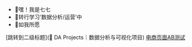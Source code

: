 - 👋嘿！我是七七
- 🌱转行学习‘数据分析/运营’中
- 🌱如我所愿

[跳转到二级标题](📇 DA Projects｜数据分析与可视化项目)
[电商页面AB测试](https://github.com/qijuxing/A-B-testing-of-e-commerce-pages)
